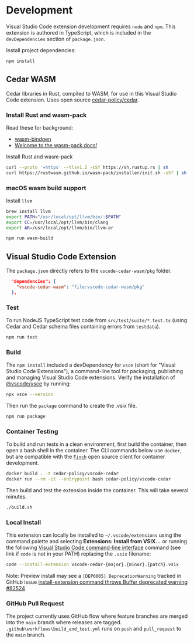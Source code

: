 # Development

Visual Studio Code extension development requires `node` and `npm`.  This extension is authored in TypeScript, which is included in the `devDependencies` section of `package.json`.

Install project dependencies:

```bash
npm install
```

## Cedar WASM

Cedar libraries in Rust, compiled to WASM, for use in this Visual Studio Code extension. Uses open source [cedar-policy/cedar](https://github.com/cedar-policy/cedar).

### Install Rust and wasm-pack

Read these for background:

* [wasm-bindgen](https://github.com/rustwasm/wasm-bindgen)
* [Welcome to the wasm-pack docs!](https://rustwasm.github.io/docs/wasm-pack/introduction.html)

Install Rust and wasm-pack

```bash
curl --proto '=https' --tlsv1.2 -sSf https://sh.rustup.rs | sh
curl https://rustwasm.github.io/wasm-pack/installer/init.sh -sSf | sh
```

### macOS wasm build support

Install `llvm`

```bash
brew install llvm
export PATH="/usr/local/opt/llvm/bin/:$PATH"
export CC=/usr/local/opt/llvm/bin/clang
export AR=/usr/local/opt/llvm/bin/llvm-ar
```

```bash
npm run wasm-build
```

## Visual Studio Code Extension

The `package.json` directly refers to the `vscode-cedar-wasm/pkg` folder.

```json
  "dependencies": {
    "vscode-cedar-wasm": "file:vscode-cedar-wasm/pkg"
  },
```

### Test

To run NodeJS TypeScript test code from `src/test/suite/*.test.ts` (using Cedar and Cedar schema files containing errors from `testdata`).

```bash
npm run test
```

### Build

The `npm install` included a devDependency for `vsce` (short for "Visual Studio Code Extensions"), a command-line tool for packaging, publishing and managing Visual Studio Code extensions.  Verify the installation of [@vscode/vsce](https://github.com/microsoft/vscode-vsce) by running:

```bash
npx vsce --version
```

Then run the `package` command to create the .vsix file.

```bash
npm run package
```

### Container Testing

To build and run tests in a clean environment, first build the container, then open a bash shell in the container.  The CLI commands below use `docker`, but are compatible with the [`Finch`](https://github.com/runfinch/finch) open source client for container development.

```bash
docker build . -t cedar-policy/vscode-cedar
docker run --rm -it --entrypoint bash cedar-policy/vscode-cedar
```

Then build and test the extension inside the container.  This will take several minutes.

```bash
./build.sh
```

### Local Install

This extension can locally be installed to `~/.vscode/extensions` using the command palette and selecting **Extensions: Install from VSIX...** or running the following [Visual Studio Code command-line interface](https://code.visualstudio.com/docs/editor/command-line) command (see link if `code` is not in your PATH) replacing the `.vsix` filename:

```bash
code --install-extension vscode-cedar-{major}.{minor}.{patch}.vsix
```

Note: Preview install may see a `[DEP0005] DeprecationWarning` tracked in GitHub issue [install-extension command throws Buffer deprecated warning #82524](https://github.com/microsoft/vscode/issues/82524)

### GitHub Pull Request

The project currently uses GitHub flow where feature branches are merged into the `main` branch where releases are tagged.  `.github\workflows\build_and_test.yml` runs on `push` and `pull_request` to the `main` branch.

